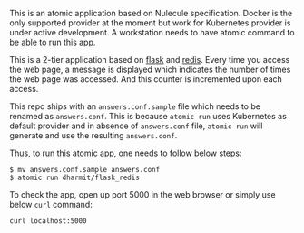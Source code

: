 This is an atomic application based on Nulecule specification. Docker is the
only supported provider at the moment but work for Kubernetes provider is under
active development. A workstation needs to have atomic command to be able to
run this app.

This is a 2-tier application based on [flask](flask.pocoo.org) and
[redis](redis.io). Every time you access the web page, a message is displayed
which indicates the number of times the web page was accessed. And this counter
is incremented upon each access.

This repo ships with an `answers.conf.sample` file which needs to be renamed as
`answers.conf`. This is because `atomic run` uses Kubernetes as default
provider and in absence of `answers.conf` file, `atomic run` will generate and
use the resulting `answers.conf`.

Thus, to run this atomic app, one needs to follow below steps:

~~~
$ mv answers.conf.sample answers.conf
$ atomic run dharmit/flask_redis
~~~

To check the app, open up port 5000 in the web browser or simply use below
`curl` command:

~~~
curl localhost:5000
~~~
